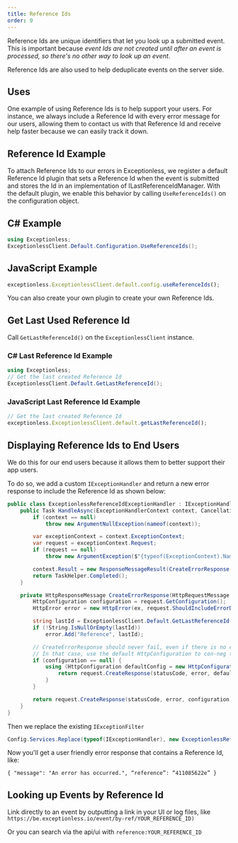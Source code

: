 ```yaml
---
title: Reference Ids
order: 9
---
```

Reference Ids are unique identifiers that let you look up a submitted event. This is important because _event Ids are not created until after an event is processed, so there's no other way to look up an event_.

Reference Ids are also used to help deduplicate events on the server side.

## Uses

One example of using Reference Ids is to help support your users. For instance, we always include a Reference Id with every error message for our users, allowing them to contact us with that Reference Id and receive help faster because we can easily track it down.

## Reference Id Example

To attach Reference Ids to our errors in Exceptionless, we register a default Reference Id plugin that sets a Reference Id when the event is submitted and stores the Id in an implementation of ILastReferenceIdManager. With the default plugin, we enable this behavior by calling `UseReferenceIds()` on the configuration object.

## C# Example

```csharp
using Exceptionless;
ExceptionlessClient.Default.Configuration.UseReferenceIds();
```

## JavaScript Example

```javascript
exceptionless.ExceptionlessClient.default.config.useReferenceIds();
```

You can also create your own plugin to create your own Reference Ids.

## Get Last Used Reference Id

Call `GetLastReferenceId()` on the `ExceptionlessClient` instance.

### C# Last Reference Id Example

```csharp
using Exceptionless;
// Get the last created Reference Id
ExceptionlessClient.Default.GetLastReferenceId();
```

### JavaScript Last Reference Id Example

```javascript
// Get the last created Reference Id
exceptionless.ExceptionlessClient.default.getLastReferenceId();
```

## Displaying Reference Ids to End Users

We do this for our end users because it allows them to better support their app users.

To do so, we add a custom `IExceptionHandler` and return a new error response to include the Reference Id as shown below:

```csharp
public class ExceptionlessReferenceIdExceptionHandler : IExceptionHandler {
    public Task HandleAsync(ExceptionHandlerContext context, CancellationToken cancellationToken) {
        if (context == null)
            throw new ArgumentNullException(nameof(context));

        var exceptionContext = context.ExceptionContext;
        var request = exceptionContext.Request;
        if (request == null)
            throw new ArgumentException($"{typeof(ExceptionContext).Name}.{"Request"} must not be null", nameof(context));

        context.Result = new ResponseMessageResult(CreateErrorResponse(request, exceptionContext.Exception, HttpStatusCode.InternalServerError));
        return TaskHelper.Completed();
    }

    private HttpResponseMessage CreateErrorResponse(HttpRequestMessage request, Exception ex, HttpStatusCode statusCode) {
        HttpConfiguration configuration = request.GetConfiguration();
        HttpError error = new HttpError(ex, request.ShouldIncludeErrorDetail());

        string lastId = ExceptionlessClient.Default.GetLastReferenceId();
        if (!String.IsNullOrEmpty(lastId))
            error.Add("Reference", lastId);

        // CreateErrorResponse should never fail, even if there is no configuration associated with the request
        // In that case, use the default HttpConfiguration to con-neg the response media type
        if (configuration == null) {
            using (HttpConfiguration defaultConfig = new HttpConfiguration()) {
                return request.CreateResponse(statusCode, error, defaultConfig);
            }
        }

        return request.CreateResponse(statusCode, error, configuration);
    }
}
```

Then we replace the existing `IExceptionFilter`

```csharp
Config.Services.Replace(typeof(IExceptionHandler), new ExceptionlessReferenceIdExceptionHandler());
```

Now you'll get a user friendly error response that contains a Reference Id, like:

`{
  "message": "An error has occurred.",
  “reference”: “411085622e”
}`

## Looking up Events by Reference Id

Link directly to an event by outputting a link in your UI or log files, like
`https://be.exceptionless.io/event/by-ref/YOUR_REFERENCE_ID)`

Or you can search via the api/ui with `reference:YOUR_REFERENCE_ID`
